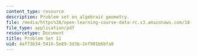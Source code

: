 ```yaml
---
content_type: resource
description: Problem set on algebraic geometry.
file: /media/https%3A/open-learning-course-data-rc.s3.amazonaws.com/18-726-algebraic-geometry-spring-2009/4af73b3454165e893d3b2ef901b6bfa8_MIT18_726s09_pset11.pdf
file_type: application/pdf
resourcetype: Document
title: Problem Set 11
uid: 4af73b34-5416-5e89-3d3b-2ef901b6bfa8
---
```

